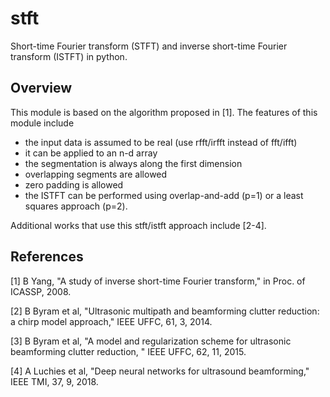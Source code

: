 # stft

Short-time Fourier transform (STFT) and inverse short-time Fourier transform (ISTFT) in python.

## Overview

This module is based on the algorithm proposed in [1]. The features of this module include

* the input data is assumed to be real (use rfft/irfft instead of fft/ifft)
* it can be applied to an n-d array
* the segmentation is always along the first dimension
* overlapping segments are allowed
* zero padding is allowed
* the ISTFT can be performed using overlap-and-add (p=1) or a least squares approach (p=2).

Additional works that use this stft/istft approach include [2-4].

## References

[1] B Yang, "A study of inverse short-time Fourier transform," in Proc. of ICASSP, 2008.

[2] B Byram et al, "Ultrasonic multipath and beamforming clutter reduction: a chirp model approach," IEEE UFFC, 61, 3, 2014.

[3] B Byram et al, "A model and regularization scheme for ultrasonic beamforming clutter reduction, " IEEE UFFC, 62, 11, 2015.

[4] A Luchies et al, "Deep neural networks for ultrasound beamforming," IEEE TMI, 37, 9, 2018.
